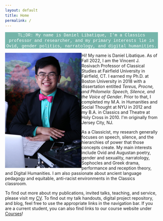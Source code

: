 ```yaml
---
layout: default
title: Home
permalink: /
---
```


<p align="center" style="background-color:#75b5aa; color:#FFFFFF;"><span style="font-family:Courier;">TL;DR: My name is Daniel Libatique, I'm a Classics professor and researcher, and my primary interests lie in Ovid, gender politics, narratology, and digital humanities.</span></p>

<img align="left" src="../images/headshot.jpg" style="float" width="50%">

Hi! My name is Daniel Libatique. As of Fall 2022, I am the Vincent J. Rosivach Professor of Classical Studies at Fairfield University in Fairfield, CT. I earned my Ph.D. at Boston University in 2018 with a dissertation entitled *Tereus, Procne, and Philomela: Speech, Silence, and the Voice of Gender*. Prior to that, I completed my M.A. in Humanities and Social Thought at NYU in 2012 and my B.A. in Classics and Theatre at Holy Cross in 2010. I'm originally from Jersey City, NJ.

As a Classicist, my research generally focuses on speech, silence, and the hierarchies of power that those concepts create. My main interests include Ovid and Augustan poetry, gender and sexuality, narratology, Sophocles and Greek drama, performance and reception theory, and Digital Humanities. I am also passionate about ancient language pedagogy and equitable, anti-racist environments in the Classics classroom.

To find out more about my publications, invited talks, teaching, and service, please visit my [CV](cv). To find out my talk handouts, digital project repository, and blog, feel free to use the appropriate links in the navigation bar. If you are a current student, you can also find links to our course website under [Courses](courses)!
